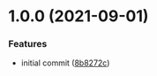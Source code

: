 # 1.0.0 (2021-09-01)


### Features

* initial commit ([8b8272c](https://github.com/sinedied/semantic-release-node-prep/commit/8b8272cfa31071f5214b61e418c13aa4d5c8cd9d))
